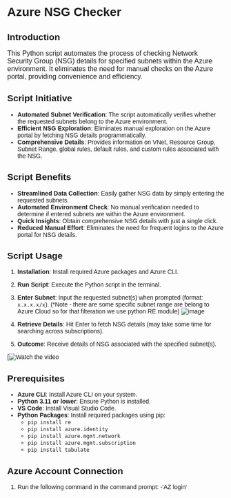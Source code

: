 <div style="font-family: Arial, sans-serif;">

# Azure NSG Checker

## Introduction

<p style="font-size: 16px;">This Python script automates the process of checking Network Security Group (NSG) details for specified subnets within the Azure environment. It eliminates the need for manual checks on the Azure portal, providing convenience and efficiency.</p>

## Script Initiative

- **Automated Subnet Verification**: The script automatically verifies whether the requested subnets belong to the Azure environment.
- **Efficient NSG Exploration**: Eliminates manual exploration on the Azure portal by fetching NSG details programmatically.
- **Comprehensive Details**: Provides information on VNet, Resource Group, Subnet Range, global rules, default rules, and custom rules associated with the NSG.

## Script Benefits

- **Streamlined Data Collection**: Easily gather NSG data by simply entering the requested subnets.
- **Automated Environment Check**: No manual verification needed to determine if entered subnets are within the Azure environment.
- **Quick Insights**: Obtain comprehensive NSG details with just a single click.
- **Reduced Manual Effort**: Eliminates the need for frequent logins to the Azure portal for NSG details.

## Script Usage

1. **Installation**: Install required Azure packages and Azure CLI.
2. **Run Script**: Execute the Python script in the terminal.
3. **Enter Subnet**: Input the requested subnet(s) when prompted (format: `x.x.x.x/x`).
    (*Note - there are some specific subnet range are belong to Azure Cloud so for that filteration we use python RE module)
    ![image](https://github.com/kaustubhparab71/kvp-pendharkar/assets/33633535/1fd0b419-4437-4bdb-8c48-f8f4006d1eea)
   
5. **Retrieve Details**: Hit Enter to fetch NSG details (may take some time for searching across subscriptions).
6. **Outcome**: Receive details of NSG associated with the specified subnet(s).
   
  [![Watch the video](https://github.com/kaustubhparab71/kvp-pendharkar/assets/33633535/543ce3d4-9186-4668-9e6f-548a563db771)

## Prerequisites

- **Azure CLI**: Install Azure CLI on your system.
- **Python 3.11 or lower**: Ensure Python is installed.
- **VS Code**: Install Visual Studio Code.
- **Python Packages**: Install required packages using pip:
  - `pip install re`
  - `pip install azure.identity`
  - `pip install azure.mgmt.network`
  - `pip install azure.mgmt.subscription`
  - `pip install tabulate`

## Azure Account Connection

1. Run the following command in the command prompt:
 -'AZ login'
